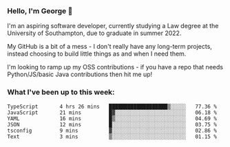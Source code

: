 ### Hello, I'm George 👋

I'm an aspiring software developer, currently studying a Law degree at the University of Southampton, due to graduate in summer 2022. 

My GitHub is a bit of a mess - I don't really have any long-term projects, instead choosing to build little things as and when I need them.

I'm looking to ramp up my OSS contributions - if you have a repo that needs Python/JS/basic Java contributions then hit me up!

<!--
**georgegebbett/georgegebbett** is a ✨ _special_ ✨ repository because its `README.md` (this file) appears on your GitHub profile.

Here are some ideas to get you started:

- 🔭 I’m currently working on ...
- 🌱 I’m currently learning ...
- 👯 I’m looking to collaborate on ...
- 🤔 I’m looking for help with ...
- 💬 Ask me about ...
- 📫 How to reach me: ...
- 😄 Pronouns: ...
- ⚡ Fun fact: ...
-->

### What I've been up to this week:
<!--START_SECTION:waka-->

```text
TypeScript       4 hrs 26 mins   ███████████████████▒░░░░░   77.36 %
JavaScript       21 mins         █▓░░░░░░░░░░░░░░░░░░░░░░░   06.18 %
YAML             16 mins         █▒░░░░░░░░░░░░░░░░░░░░░░░   04.69 %
JSON             12 mins         █░░░░░░░░░░░░░░░░░░░░░░░░   03.75 %
tsconfig         9 mins          ▓░░░░░░░░░░░░░░░░░░░░░░░░   02.86 %
Text             3 mins          ▒░░░░░░░░░░░░░░░░░░░░░░░░   01.15 %
```

<!--END_SECTION:waka-->

